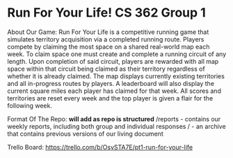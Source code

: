 # Run For Your Life! CS 362 Group 1

About Our Game: Run For Your Life is a competitive running game that simulates territory acquisition via a completed running route. Players compete by claiming the most space on a shared real-world map each week. To claim space one must create and complete a running circuit of any length. Upon completion of said circuit, players are rewarded with all map space within that circuit being claimed as their territory regardless of whether it is already claimed. The map displays currently existing territories and all in-progress routes by players. A leaderboard will also display the current square miles each player has claimed for that week. All scores and territories are reset every week and the top player is given a flair for the following week.

Format Of The Repo: **will add as repo is structured**
    /reports - contains our weekly reports, including both group and individual responses
    / - an archive that contains previous versions of our living document 

Trello Board: https://trello.com/b/OsvSTA7E/pt1-run-for-your-life 
